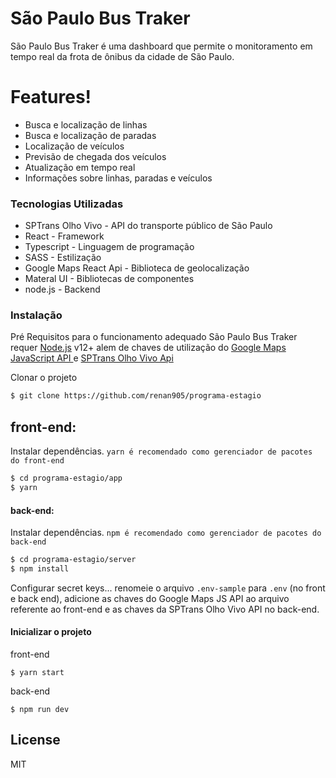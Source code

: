 # São Paulo Bus Traker 
 
São Paulo Bus Traker é uma dashboard que permite o monitoramento em tempo real da frota de ônibus da cidade de São Paulo.
# Features!
  - Busca e localização de linhas
  - Busca e localização de paradas
  - Localização de veículos
  - Previsão de chegada dos veículos
  - Atualização em tempo real
  - Informações sobre linhas, paradas e veículos
 
### Tecnologias Utilizadas
 
* SPTrans Olho Vivo - API do transporte público de São Paulo 
* React - Framework
* Typescript - Linguagem de programação
* SASS - Estilização
* Google Maps React Api - Biblioteca de geolocalização
* Materal UI - Bibliotecas de componentes
* node.js - Backend
 
### Instalação
 
Pré Requisitos
para o funcionamento adequado São Paulo Bus Traker requer [Node.js](https://nodejs.org/) v12+ alem de chaves de utilização do [Google Maps JavaScript API
](https://console.cloud.google.com/marketplace/product/google/maps-backend.googleapis.com?q=search&referrer=search&hl=pt_BR&project=sptransmaps) e [SPTrans Olho Vivo Api](http://www.sptrans.com.br/desenvolvedores)
 
 
Clonar o projeto
```sh
$ git clone https://github.com/renan905/programa-estagio
```
## front-end:
Instalar dependências. 
`yarn é recomendado como gerenciador de pacotes do front-end`
 
```sh
$ cd programa-estagio/app
$ yarn
```
#### back-end:
Instalar dependências. 
`npm é recomendado como gerenciador de pacotes do back-end`
```sh
$ cd programa-estagio/server
$ npm install
```
 
Configurar secret keys...
renomeie o arquivo `.env-sample` para `.env` (no front e back end), adicione as chaves do Google Maps JS API ao arquivo referente ao front-end e as chaves da SPTrans Olho Vivo API no back-end.
 
#### Inicializar o projeto
front-end
```app
$ yarn start
```
back-end
```server
$ npm run dev
```
 
 
License
----
 
MIT
 
 
 
